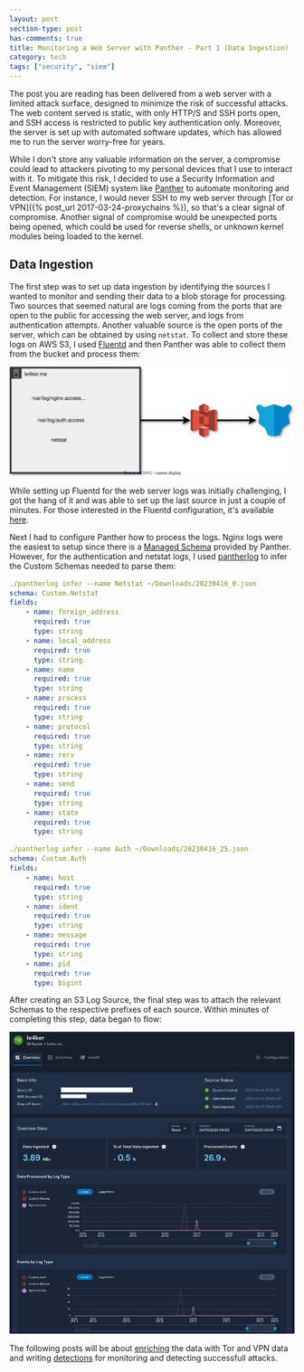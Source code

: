 ```yaml
---
layout: post
section-type: post
has-comments: true
title: Monitoring a Web Server with Panther - Part 1 (Data Ingestion)
category: tech
tags: ["security", "siem"]
---
```


The post you are reading has been delivered from a web server with a limited
attack surface, designed to minimize the risk of successful attacks. The web
content served is static, with only HTTP/S and SSH ports open, and SSH access is
restricted to public key authentication only. Moreover, the server is set up
with automated software updates, which has allowed me to run the server
worry-free for years.

While I don't store any valuable information on the server, a compromise could
lead to attackers pivoting to my personal devices that I use to interact with
it. To mitigate this risk, I decided to use a Security Information and Event
Management (SIEM) system like [Panther](https://panther.com/) to automate
monitoring and detection. For instance, I would never SSH to my web server
through [Tor or VPN]({% post_url 2017-03-24-proxychains %}), so that's a clear
signal of compromise. Another signal of compromise would be unexpected ports
being opened, which could be used for reverse shells, or unknown kernel modules
being loaded to the kernel.

## Data Ingestion

The first step was to set up data ingestion by identifying the sources I wanted
to monitor and sending their data to a blob storage for processing. Two sources
that seemed natural are logs coming from the ports that are open to the public
for accessing the web server, and logs from authentication attempts. Another
valuable source is the open ports of the server, which can be obtained by using
`netstat`. To collect and store these logs on AWS S3, I used
[Fluentd](https://www.fluentd.org/) and then Panther was able to collect them
from the bucket and process them:

![setup](/img/posts/panther/setup.svg)

While setting up Fluentd for the web server logs was initially challenging, I
got the hang of it and was able to set up the last source in just a couple of
minutes. For those interested in the Fluentd configuration, it's available
[here](https://github.com/le4ker/fluentd.conf).

Next I had to configure Panther how to process the logs. Nginx logs were the
easiest to setup since there is a
[Managed Schema](https://docs.panther.com/data-onboarding/supported-logs/nginx)
provided by Panther. However, for the authentication and netstat logs, I used
[pantherlog](https://docs.panther.com/panther-developer-workflows/pantherlog#generating-a-schema-from-json-samples)
to infer the Custom Schemas needed to parse them:

```yaml
./pantherlog infer --name Netstat ~/Downloads/20230416_0.json
schema: Custom.Netstat
fields:
    - name: foreign_address
      required: true
      type: string
    - name: local_address
      required: true
      type: string
    - name: name
      required: true
      type: string
    - name: process
      required: true
      type: string
    - name: protocol
      required: true
      type: string
    - name: recv
      required: true
      type: string
    - name: send
      required: true
      type: string
    - name: state
      required: true
      type: string
```

```yaml
./pantherlog infer --name Auth ~/Downloads/20230416_25.json
schema: Custom.Auth
fields:
    - name: host
      required: true
      type: string
    - name: ident
      required: true
      type: string
    - name: message
      required: true
      type: string
    - name: pid
      required: true
      type: bigint
```

After creating an S3 Log Source, the final step was to attach the relevant
Schemas to the respective prefixes of each source. Within minutes of completing
this step, data began to flow:

![log-source](/img/posts/panther/log-source.png)

The following posts will be about
[enriching](https://docs.panther.com/enrichment) the data with Tor and VPN data
and writing [detections](https://docs.panther.com/detections) for monitoring and
detecting successfull attacks.
